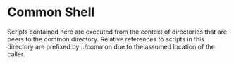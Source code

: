 
# Common Shell
Scripts contained here are executed from the context of directories that are peers to the common directory.  Relative references to scripts in this directory are prefixed by ../common due to the assumed location of the caller.
